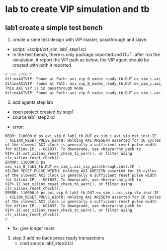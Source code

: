 # lab to create VIP simulation and tb 

## lab1 create a simple test bench
1. create a sime test design with VIP master, passthrough and slave.
  + script: ./script/crt_sim_lab1_step1.tcl
  + in the test bench, there is only package imported and DUT. after run the simulation, it report the VIP path as below, the VIP agent should be created with path it reported.
```TCL
# run 1000ns
XilinxAXIVIP: Found at Path: axi_vip_0_exdes_ready_tb.DUT.ex_sim_i.axi_vip_mst.inst
XilinxAXIVIP: Found at Path: axi_vip_0_exdes_ready_tb.DUT.ex_sim_i.axi_vip_passthrough.inst
This AXI VIP is in passthrough mode
XilinxAXIVIP: Found at Path: axi_vip_0_exdes_ready_tb.DUT.ex_sim_i.axi_vip_slv.inst
```
2. add agents
  step lab
  + open project created by step1
  + source lab1_step2.tcl
  
  * error:
```
RROR: 110000.0 ps axi_vip_0_lab1_tb.DUT.ex_sim_i.axi_vip_mst.inst.IF  : XILINX_RESET_PULSE_WIDTH: Holding AXI ARESETN asserted for 16 cycles of the slowest AXI clock is generally a sufficient reset pulse width for Xilinx IP. --UG1037. To downgrade, use <hierarchy_path to VIP>.IF.set_xilinx_reset_check_to_warn(), or filter using clr_xilinx_reset_check().
ERROR: 110000.0 ps axi_vip_0_lab1_tb.DUT.ex_sim_i.axi_vip_passthrough.inst.IF  : XILINX_RESET_PULSE_WIDTH: Holding AXI ARESETN asserted for 16 cycles of the slowest AXI clock is generally a sufficient reset pulse width for Xilinx IP. --UG1037. To downgrade, use <hierarchy_path to VIP>.IF.set_xilinx_reset_check_to_warn(), or filter using clr_xilinx_reset_check().
ERROR: 110000.0 ps axi_vip_0_lab1_tb.DUT.ex_sim_i.axi_vip_slv.inst.IF  : XILINX_RESET_PULSE_WIDTH: Holding AXI ARESETN asserted for 16 cycles of the slowest AXI clock is generally a sufficient reset pulse width for Xilinx IP. --UG1037. To downgrade, use <hierarchy_path to VIP>.IF.set_xilinx_reset_check_to_warn(), or filter using clr_xilinx_reset_check().
r
```
 * fix: give longer reset

3. step 3 add no back press ready transactions
   * cmd
   source lab1_step3.tcl

